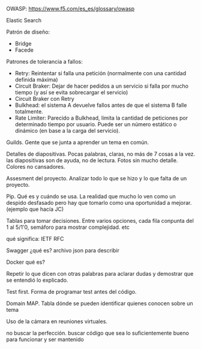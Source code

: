 

OWASP: https://www.f5.com/es_es/glossary/owasp

Elastic Search

Patrón de diseño:
- Bridge
- Facede

Patrones de tolerancia a fallos:
- Retry: Reintentar si falla una petición (normalmente con una cantidad definida máxima)
- Circuit Braker: Dejar de hacer pedidos a un servicio si falla por mucho tiempo (y así se evita sobrecargar el servicio)
- Circuit Braker con Retry
- Bulkhead: el sistema A devuelve fallos  antes de que el sistema B falle totalmente.
- Rate Limiter: Parecido a Bulkhead, limita la cantidad de peticiones por determinado tiempo por usuario. Puede ser un número estático o dinámico (en base a la carga del servicio).

Guilds. Gente que se junta a aprender un tema en común.

Detalles de diapositivas. Pocas palabras, claras, no más de 7 cosas a la vez. las diapositivas son de ayuda, no de lectura. Fotos sin mucho detalle. Colores no cansadores.

Assesment del proyecto. Analizar todo lo que se hizo y lo que falta de un proyecto.

Pip. Qué es y cuándo se usa. La realidad que mucho lo ven como un despido desfasado pero hay que tomarlo como una oportunidad a mejorar. (ejemplo que hacía JC)

Tablas para tomar decisiones. Entre varios opciones, cada fila conpunta del 1 al 5/1'0, semáforo para mostrar complejidad. etc

qué significa:
    IETF
    RFC

Swagger
    ¿qué es?
    archivo json para describir

Docker
    qué es?

Repetir lo que dicen con otras palabras para aclarar dudas y demostrar que se entendió lo explicado.

Test first. Forma de programar test antes del código.

Domain MAP. Tabla dónde se pueden identificar quienes conocen sobre un tema

Uso de la cámara en reuniones virtuales.

no buscar la perfección. buscar código que sea lo suficientemente bueno para funcionar y ser mantenido